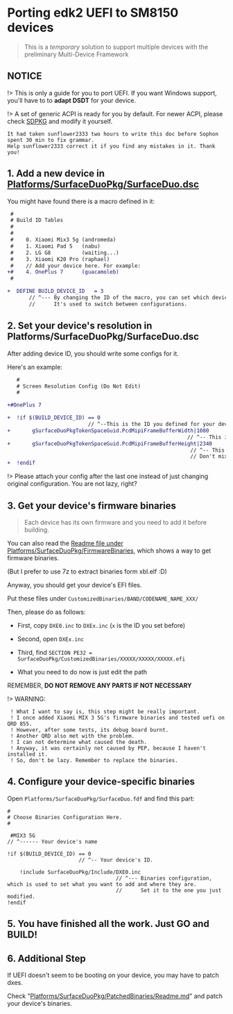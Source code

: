 # Porting edk2 UEFI to SM8150 devices

> This is a *temporary* solution to support multiple devices with the preliminary Multi-Device Framework

## NOTICE
	
!> This is only a guide for you to port UEFI. 
   If you want Windows support, you'll have to to **adapt DSDT** for your device.

!> A set of generic ACPI is ready for you by default.
   For newer ACPI, please check [SDPKG](https://github.com/WOA-Project/SurfaceDuoPkg) and modify it yourself.

	It had taken sunflower2333 two hours to write this doc before Sophon spent 30 min to fix grammar.
	Help sunflower2333 correct it if you find any mistakes in it. Thank you!

## 1. Add a new device in [ Platforms/SurfaceDuoPkg/SurfaceDuo.dsc](https://github.com/sunflower2333/MU-sm8150pkg/blob/main/Platforms/SurfaceDuoPkg/SurfaceDuo.dsc)

You might have found there is a macro defined in it:
```diff
 #
 # Build ID Tables
 #
 #
 #    0. Xiaomi Mix3 5g (andromeda)
 #    1. Xiaomi Pad 5   (nabu)                                         
 #    2. LG G8          (waiting...)
 #    3. Xiaomi K20 Pro (raphael)
 #    // Add your device here. For example:
+#    4. OnePlus 7	    (guacamoleb)
 #

+  DEFINE BUILD_DEVICE_ID	= 3
       // ^--- By changing the ID of the macro, you can set which device you want to build.
       //      It's used to switch between configurations.
```
	
## 2. Set your device's resolution in Platforms/SurfaceDuoPkg/SurfaceDuo.dsc

After adding device ID, you should write some configs for it.

Here's an example:

```diff
   #
   # Screen Resolution Config (Do Not Edit)
   #

+#OnePlus 7

+  !if $(BUILD_DEVICE_ID) == 0 
                          // ^--This is the ID you defined for your device before.
+       gSurfaceDuoPkgTokenSpaceGuid.PcdMipiFrameBufferWidth|1080    
                                                          // ^-- This is Width. 
+       gSurfaceDuoPkgTokenSpaceGuid.PcdMipiFrameBufferHeight|2340
                                                           // ^-- This is Height. 
                                                           // Don't mix them up.
+  !endif
```

!> Please attach your config after the last one instead of just changing original configuration. You are not lazy, right?


## 3. Get your device's firmware binaries

> Each device has its own firmware and you need to add it before building.

You can also read the [Readme file under Platforms/SurfaceDuoPkg/FirmwareBinaries](https://github.com/sunflower2333/MU-sm8150pkg/blob/main/Platforms/SurfaceDuoPkg/PatchedBinaries/Readme.md), which shows a way to get firmware binaries.

(But I prefer to use 7z to extract binaries form xbl.elf :D)

Anyway, you should get your device's EFI files.

Put these files under `CustomizedBinaries/BAND/CODENAME_NAME_XXX/`

Then, please do as follows:

- First, copy `DXE0.inc` to `DXEx.inc` (`x` is the ID you set before)

- Second, open `DXEx.inc`

- Third, find `SECTION PE32 = SurfaceDuoPkg/CustomizedBinaries/XXXXX/XXXXX/XXXXX.efi`

- What you need to do now is just edit the path

REMEMBER, **DO NOT REMOVE ANY PARTS IF NOT NECESSARY**

!> WARNING:

	 ! What I want to say is, this step might be really important.
	 ! I once added Xiaomi MIX 3 5G's firmware binaries and tested uefi on QRD 855.
	 ! However, after some tests, its debug board burnt.
	 ! Another QRD also met with the problem.
	 ! I can not determine what caused the death.
	 ! Anyway, it was certainly not caused by PEP, because I haven't installed it.
	 ! So, don't be lazy. Remember to replace the binaries.


## 4. Configure your device-specific binaries
 
Open `Platforms/SurfaceDuoPkg/SurfaceDuo.fdf` and find this part:

```
#
# Choose Binaries Configuration Here.
#

 #MIX3 5G
// ^------ Your device's name

!if $(BUILD_DEVICE_ID) == 0
                       // ^-- Your device's ID.

    !include SurfaceDuoPkg/Include/DXE0.inc
                                   // ^--- Binaries configuration, which is used to set what you want to add and where they are.
                                   //      Set it to the one you just modified.
!endif
```

## 5. You have finished all the work. Just GO and BUILD!

## 6. Additional Step

If UEFI doesn't seem to be booting on your device, you may have to patch dxes.

Check "[Platforms/SurfaceDuoPkg/PatchedBinaries/Readme.md](https://github.com/sunflower2333/MU-sm8150pkg/blob/main/Platforms/SurfaceDuoPkg/PatchedBinaries/Readme.md)" and patch your device's binaries.


